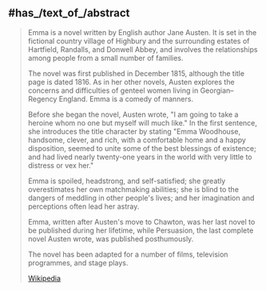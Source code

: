 ﻿---
aliases:
- Emma(novel)
- "Emma Woodhouse"
---

## #has_/text_of_/abstract 

> Emma is a novel written by English author Jane Austen. 
> It is set in the fictional country village of Highbury 
> and the surrounding estates of Hartfield, Randalls, and Donwell Abbey, 
> and involves the relationships among people from a small number of families. 
> 
> The novel was first published in December 1815, although the title page is dated 1816. 
> As in her other novels, Austen explores the concerns 
> and difficulties of genteel women living in Georgian–Regency England. 
> Emma is a comedy of manners.
>
> Before she began the novel, Austen wrote, 
> "I am going to take a heroine whom no one but myself will much like." 
> In the first sentence, she introduces the title character by stating 
> "Emma Woodhouse, handsome, clever, and rich, with a comfortable home 
> and a happy disposition, seemed to unite some of the best blessings of existence; 
> and had lived nearly twenty-one years in the world with very little to distress or vex her." 
> 
> Emma is spoiled, headstrong, and self-satisfied; 
> she greatly overestimates her own matchmaking abilities; 
> she is blind to the dangers of meddling in other people's lives; 
> and her imagination and perceptions often lead her astray.
>
> Emma, written after Austen's move to Chawton, 
> was her last novel to be published during her lifetime, 
> while Persuasion, the last complete novel Austen wrote, was published posthumously.
>
> The novel has been adapted for a number of films, television programmes, and stage plays.
>
> [Wikipedia](https://en.wikipedia.org/wiki/Emma%20(novel)) 


